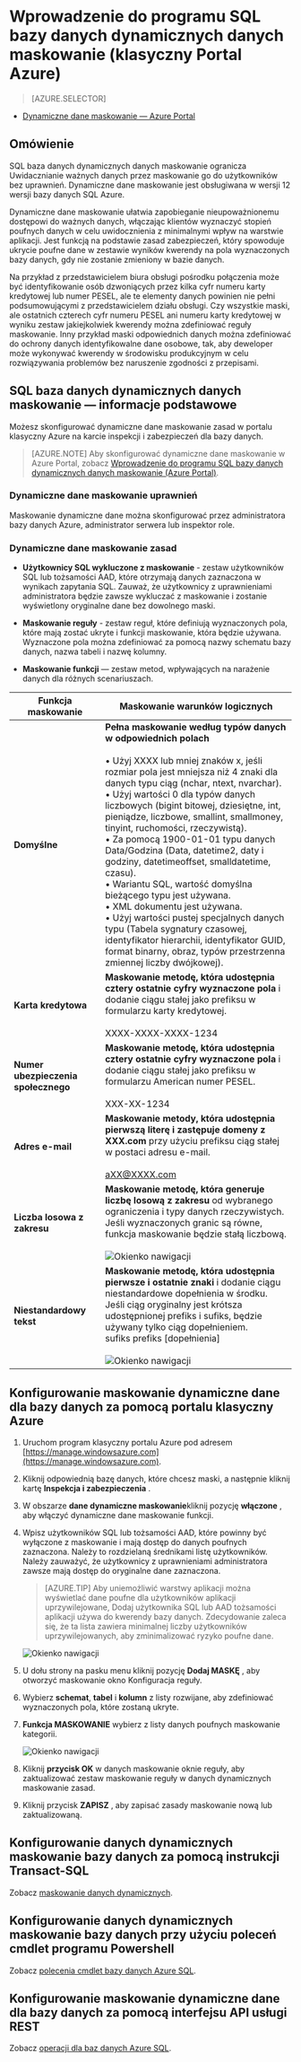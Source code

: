 <properties
   pageTitle="Wprowadzenie do programu SQL bazy danych dynamicznych danych maskowanie (klasyczny Portal Azure)"
   description="Jak rozpocząć pracę z SQL bazy danych dynamicznych danych maskowanie w portalu klasyczny Azure"
   services="sql-database"
   documentationCenter=""
   authors="ronitr"
   manager="jhubbard"
   editor=""/>

<tags
   ms.service="sql-database"
   ms.devlang="NA"
   ms.topic="article"
   ms.tgt_pltfrm="NA"
   ms.workload="data-services"
   ms.date="07/10/2016"
   ms.author="ronitr; ronmat; v-romcal; sstein"/>

# <a name="get-started-with-sql-database-dynamic-data-masking-azure-classic-portal"></a>Wprowadzenie do programu SQL bazy danych dynamicznych danych maskowanie (klasyczny Portal Azure)

> [AZURE.SELECTOR]
- [Dynamiczne dane maskowanie — Azure Portal](sql-database-dynamic-data-masking-get-started.md)

## <a name="overview"></a>Omówienie

SQL baza danych dynamicznych danych maskowanie ogranicza Uwidacznianie ważnych danych przez maskowanie go do użytkowników bez uprawnień. Dynamiczne dane maskowanie jest obsługiwana w wersji 12 wersji bazy danych SQL Azure.

Dynamiczne dane maskowanie ułatwia zapobieganie nieupoważnionemu dostępowi do ważnych danych, włączając klientów wyznaczyć stopień poufnych danych w celu uwidocznienia z minimalnymi wpływ na warstwie aplikacji. Jest funkcją na podstawie zasad zabezpieczeń, który spowoduje ukrycie poufne dane w zestawie wyników kwerendy na pola wyznaczonych bazy danych, gdy nie zostanie zmieniony w bazie danych.

Na przykład z przedstawicielem biura obsługi pośrodku połączenia może być identyfikowanie osób dzwoniących przez kilka cyfr numeru karty kredytowej lub numer PESEL, ale te elementy danych powinien nie pełni podsumowującymi z przedstawicielem działu obsługi. Czy wszystkie maski, ale ostatnich czterech cyfr numeru PESEL ani numeru karty kredytowej w wyniku zestaw jakiejkolwiek kwerendy można zdefiniować reguły maskowanie. Inny przykład maski odpowiednich danych można zdefiniować do ochrony danych identyfikowalne dane osobowe, tak, aby deweloper może wykonywać kwerendy w środowisku produkcyjnym w celu rozwiązywania problemów bez naruszenie zgodności z przepisami.

## <a name="sql-database-dynamic-data-masking-basics"></a>SQL baza danych dynamicznych danych maskowanie — informacje podstawowe

Możesz skonfigurować dynamiczne dane maskowanie zasad w portalu klasyczny Azure na karcie inspekcji i zabezpieczeń dla bazy danych.


> [AZURE.NOTE] Aby skonfigurować dynamiczne dane maskowanie w Azure Portal, zobacz [Wprowadzenie do programu SQL bazy danych dynamicznych danych maskowanie (Azure Portal)](sql-database-dynamic-data-masking-get-started.md).


### <a name="dynamic-data-masking-permissions"></a>Dynamiczne dane maskowanie uprawnień

Maskowanie dynamiczne dane można skonfigurować przez administratora bazy danych Azure, administrator serwera lub inspektor role.

### <a name="dynamic-data-masking-policy"></a>Dynamiczne dane maskowanie zasad

* **Użytkownicy SQL wykluczone z maskowanie** - zestaw użytkowników SQL lub tożsamości AAD, które otrzymają danych zaznaczona w wynikach zapytania SQL. Zauważ, że użytkownicy z uprawnieniami administratora będzie zawsze wykluczać z maskowanie i zostanie wyświetlony oryginalne dane bez dowolnego maski.

* **Maskowanie reguły** - zestaw reguł, które definiują wyznaczonych pola, które mają zostać ukryte i funkcji maskowanie, która będzie używana. Wyznaczone pola można zdefiniować za pomocą nazwy schematu bazy danych, nazwa tabeli i nazwę kolumny.

* **Maskowanie funkcji** — zestaw metod, wpływających na narażenie danych dla różnych scenariuszach.

| Funkcja maskowanie | Maskowanie warunków logicznych |
|----------|---------------|
| **Domyślne**  |**Pełna maskowanie według typów danych w odpowiednich polach**<br/><br/>• Użyj XXXX lub mniej znaków x, jeśli rozmiar pola jest mniejsza niż 4 znaki dla danych typu ciąg (nchar, ntext, nvarchar).<br/>• Użyj wartości 0 dla typów danych liczbowych (bigint bitowej, dziesiętne, int, pieniądze, liczbowe, smallint, smallmoney, tinyint, ruchomości, rzeczywistą).<br/>• Za pomocą 1900-01-01 typu danych Data/Godzina (Data, datetime2, daty i godziny, datetimeoffset, smalldatetime, czasu).<br/>• Wariantu SQL, wartość domyślna bieżącego typu jest używana.<br/>• XML dokumentu <masked/> jest używana.<br/>• Użyj wartości pustej specjalnych danych typu (Tabela sygnatury czasowej, identyfikator hierarchii, identyfikator GUID, format binarny, obraz, typów przestrzenna zmiennej liczby dwójkowej).
| **Karta kredytowa** |**Maskowanie metodę, która udostępnia cztery ostatnie cyfry wyznaczone pola** i dodanie ciągu stałej jako prefiksu w formularzu karty kredytowej.<br/><br/>XXXX-XXXX-XXXX-1234|
| **Numer ubezpieczenia społecznego** |**Maskowanie metodę, która udostępnia cztery ostatnie cyfry wyznaczone pola** i dodanie ciągu stałej jako prefiksu w formularzu American numer PESEL.<br/><br/>XXX-XX-1234 |
| **Adres e-mail** | **Maskowanie metody, która udostępnia pierwszą literę i zastępuje domeny z XXX.com** przy użyciu prefiksu ciąg stałej w postaci adresu e-mail.<br/><br/>aXX@XXXX.com |
| **Liczba losowa z zakresu** | **Maskowanie metodę, która generuje liczbę losową z zakresu** od wybranego ograniczenia i typy danych rzeczywistych. Jeśli wyznaczonych granic są równe, funkcja maskowanie będzie stałą liczbową.<br/><br/>![Okienko nawigacji](./media/sql-database-dynamic-data-masking-get-started-portal/1_DDM_Random_number.png) |
| **Niestandardowy tekst** | **Maskowanie metodę, która udostępnia pierwsze i ostatnie znaki** i dodanie ciągu niestandardowe dopełnienia w środku. Jeśli ciąg oryginalny jest krótsza udostępnionej prefiks i sufiks, będzie używany tylko ciąg dopełnieniem.<br/>sufiks prefiks [dopełnienia]<br/><br/>![Okienko nawigacji](./media/sql-database-dynamic-data-masking-get-started-portal/2_DDM_Custom_text.png) |


<a name="Anchor1"></a>

## <a name="set-up-dynamic-data-masking-for-your-database-using-the-azure-classic-portal"></a>Konfigurowanie maskowanie dynamiczne dane dla bazy danych za pomocą portalu klasyczny Azure

1. Uruchom program klasyczny portalu Azure pod adresem [https://manage.windowsazure.com](https://manage.windowsazure.com).

2. Kliknij odpowiednią bazę danych, które chcesz maski, a następnie kliknij kartę **Inspekcja i zabezpieczenia** .

3. W obszarze **dane dynamiczne maskowanie**kliknij pozycję **włączone** , aby włączyć dynamiczne dane maskowanie funkcji.  

4. Wpisz użytkowników SQL lub tożsamości AAD, które powinny być wyłączone z maskowanie i mają dostęp do danych poufnych zaznaczona. Należy to rozdzielaną średnikami listę użytkowników. Należy zauważyć, że użytkownicy z uprawnieniami administratora zawsze mają dostęp do oryginalne dane zaznaczona.

    >[AZURE.TIP] Aby uniemożliwić warstwy aplikacji można wyświetlać dane poufne dla użytkowników aplikacji uprzywilejowane, Dodaj użytkownika SQL lub AAD tożsamości aplikacji używa do kwerendy bazy danych. Zdecydowanie zaleca się, że ta lista zawiera minimalnej liczby użytkowników uprzywilejowanych, aby zminimalizować ryzyko poufne dane.

    ![Okienko nawigacji](./media/sql-database-dynamic-data-masking-get-started-portal/4_ddm_policy_classic_portal.png)

5. U dołu strony na pasku menu kliknij pozycję **Dodaj MASKĘ** , aby otworzyć maskowanie okno Konfiguracja reguły.

6. Wybierz **schemat**, **tabel** i **kolumn** z listy rozwijane, aby zdefiniować wyznaczonych pola, które zostaną ukryte.

7. **Funkcja MASKOWANIE** wybierz z listy danych poufnych maskowanie kategorii.

    ![Okienko nawigacji](./media/sql-database-dynamic-data-masking-get-started-portal/5_DDM_Add_Masking_Rule_Classic_Portal.png)

8. Kliknij **przycisk OK** w danych maskowanie oknie reguły, aby zaktualizować zestaw maskowanie reguły w danych dynamicznych maskowanie zasad.

9. Kliknij przycisk **ZAPISZ** , aby zapisać zasady maskowanie nową lub zaktualizowaną.


## <a name="set-up-dynamic-data-masking-for-your-database-using-transact-sql-statements"></a>Konfigurowanie danych dynamicznych maskowanie bazy danych za pomocą instrukcji Transact-SQL

Zobacz [maskowanie danych dynamicznych](https://msdn.microsoft.com/library/mt130841.aspx).

## <a name="set-up-dynamic-data-masking-for-your-database-using-powershell-cmdlets"></a>Konfigurowanie danych dynamicznych maskowanie bazy danych przy użyciu poleceń cmdlet programu Powershell

Zobacz [polecenia cmdlet bazy danych Azure SQL](https://msdn.microsoft.com/library/azure/mt574084.aspx).

## <a name="set-up-dynamic-data-masking-for-your-database-using-rest-api"></a>Konfigurowanie maskowanie dynamiczne dane dla bazy danych za pomocą interfejsu API usługi REST

Zobacz [operacji dla baz danych Azure SQL](https://msdn.microsoft.com/library/dn505719.aspx).
